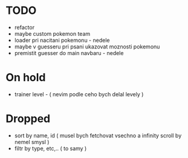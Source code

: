 # TODO
- refactor
- maybe custom pokemon team
- loader pri nacitani pokemonu - nedele
- maybe v guesseru pri psani ukazovat moznosti pokemonu
- premistit guesser do main navbaru - nedele

# On hold
- trainer level - ( nevim podle ceho bych delal levely )

# Dropped
- sort by name, id ( musel bych fetchovat vsechno a infinity scroll by nemel smysl )
- filtr by type, etc,.. ( to samy )